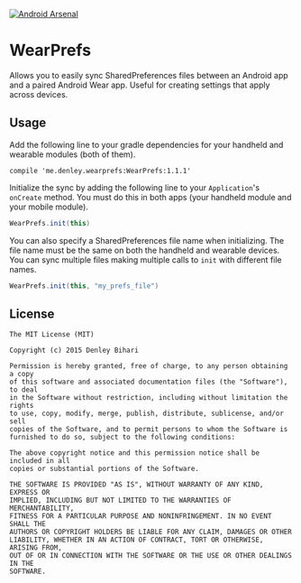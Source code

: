 [![Android Arsenal](https://img.shields.io/badge/Android%20Arsenal-WearPrefs-brightgreen.svg?style=flat)](https://android-arsenal.com/details/1/1570)

# WearPrefs
Allows you to easily sync SharedPreferences files between an Android app and a paired Android Wear app. Useful for creating settings that apply across devices.

## Usage

Add the following line to your gradle dependencies for your handheld and wearable modules (both of them).
```
compile 'me.denley.wearprefs:WearPrefs:1.1.1'
```

Initialize the sync by adding the following line to your `Application`'s `onCreate` method. You must do this in both apps (your handheld module and your mobile module).
```java
WearPrefs.init(this)
```

You can also specify a SharedPreferences file name when initializing. The file name must be the same on both the handheld and wearable devices. You can sync multiple files making multiple calls to `init` with different file names.
```java
WearPrefs.init(this, "my_prefs_file")
```

## License
```
The MIT License (MIT)

Copyright (c) 2015 Denley Bihari

Permission is hereby granted, free of charge, to any person obtaining a copy
of this software and associated documentation files (the "Software"), to deal
in the Software without restriction, including without limitation the rights
to use, copy, modify, merge, publish, distribute, sublicense, and/or sell
copies of the Software, and to permit persons to whom the Software is
furnished to do so, subject to the following conditions:

The above copyright notice and this permission notice shall be included in all
copies or substantial portions of the Software.

THE SOFTWARE IS PROVIDED "AS IS", WITHOUT WARRANTY OF ANY KIND, EXPRESS OR
IMPLIED, INCLUDING BUT NOT LIMITED TO THE WARRANTIES OF MERCHANTABILITY,
FITNESS FOR A PARTICULAR PURPOSE AND NONINFRINGEMENT. IN NO EVENT SHALL THE
AUTHORS OR COPYRIGHT HOLDERS BE LIABLE FOR ANY CLAIM, DAMAGES OR OTHER
LIABILITY, WHETHER IN AN ACTION OF CONTRACT, TORT OR OTHERWISE, ARISING FROM,
OUT OF OR IN CONNECTION WITH THE SOFTWARE OR THE USE OR OTHER DEALINGS IN THE
SOFTWARE.
```